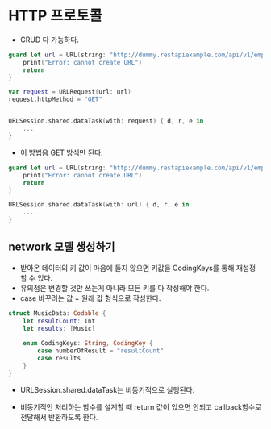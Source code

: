 # HTTP 프로토콜
- CRUD 다 가능하다.
```swift
guard let url = URL(string: "http://dummy.restapiexample.com/api/v1/employees") else {
	print("Error: cannot create URL")
	return																		
}

var request = URLRequest(url: url)
request.httpMethod = "GET"


URLSession.shared.dataTask(with: request) { d, r, e in
	...									  
}
```

- 이 방법음 GET 방식만 된다.
```swift
guard let url = URL(string: "http://dummy.restapiexample.com/api/v1/employees") else {
	print("Error: cannot create URL")
	return																		
}

URLSession.shared.dataTask(with: url) { d, r, e in
	...									  
}
```

## network 모델 생성하기
- 받아온 데이터의 키 값이 마음에 들지 않으면 키값을 CodingKeys를 통해 재설정 할 수 있다.
- 유의점은 변경할 것만 쓰는게 아니라 모든 키를 다 작성해야 한다.
- case 바꾸려는 값 = 원래 값 형식으로 작성한다.
```swift
struct MusicData: Codable {
    let resultCount: Int
    let results: [Music]
    
    enum CodingKeys: String, CodingKey {
        case numberOfResult = "resultCount"
        case results
    }
}
```
- URLSession.shared.dataTask는 비동기적으로 실행된다.


- 비동기적인 처리하는 함수를 설계할 때 return 값이 있으면 안되고 callback함수로 전달해서 반환하도록 한다.